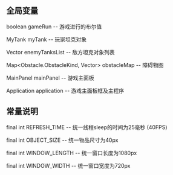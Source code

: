 ## 全局变量

boolean gameRun 
-- 游戏进行的布尔值

MyTank myTank 
-- 玩家坦克对象

Vector<EnemyTank> enemyTanksList
-- 敌方坦克对象列表

Map<Obstacle.ObstacleKind, Vector<Obstacle>> obstacleMap
-- 障碍物图

MainPanel mainPanel
-- 游戏主面板

Application application
-- 游戏主面板框及主程序


## 常量说明

final int REFRESH_TIME 
-- 统一线程sleep的时间为25毫秒 (40FPS)

final int OBJECT_SIZE
-- 统一物品尺寸为40px

final int WINDOW_LENGTH
-- 统一窗口长度为1080px

final int WINDOW_WIDTH
-- 统一窗口宽度为720px